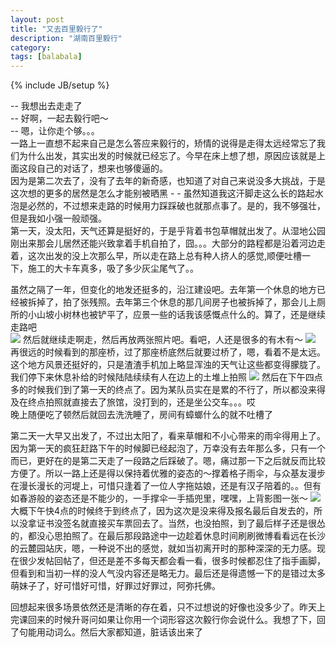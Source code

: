 ```yaml
---
layout: post
title: "又去百里毅行了"
description: "湖南百里毅行"
category: 
tags: [balabala]
---
```

{% include JB/setup %}


-- 我想出去走走了  
-- 好啊，一起去毅行吧～     
-- 嗯，让你走个够。。。  
一路上一直想不起来自己是怎么答应来毅行的，矫情的说得是走得太远经常忘了我们为什么出发，其实出发的时候就已经忘了。今早在床上想了想，原因应该就是上面这段自己的对话了，想来也够傻逼的。  
因为是第二次去了，没有了去年的新奇感，也知道了对自己来说没多大挑战，于是这次想的更多的居然是怎么才能别被晒黑 - - 虽然知道我这汗脚走这么长的路起水泡是必然的，不过想来走路的时候用力踩踩破也就那点事了。是的，我不够强壮，但是我如小强一般顽强。  
第一天，没太阳，天气还算是挺好的，于是乎背着书包草帽就出发了。从湿地公园刚出来那会儿居然还能兴致拿着手机自拍了，囧。。。大部分的路程都是沿着河边走着，这次出发的没上次那么早，所以走在路上总有种人挤人的感觉,顺便吐槽一下，施工的大卡车真多，吸了多少灰尘尾气了。。  

虽然之隔了一年，但变化的地发还挺多的，沿江建设吧。去年第一个休息的地方已经被拆掉了，拍了张残照。去年第三个休息的那几间房子也被拆掉了，那会儿上厕所的小山坡小树林也被铲平了，应景一些的话我该感慨点什么的。算了，还是继续走路吧  
![](http://m3.img.libdd.com/farm5/2013/0416/11/FD5C6874DBEDB41644DD9B1C011D674ECA8FFB4B02C55_1280_720.jpg)
然后就继续走啊走，然后再放两张照片吧。看吧，人还是很多的有木有～
![](http://m3.img.libdd.com/farm4/2013/0416/10/42952461B9CB0DD754CEBAAC7B42D968689548AB83B81_1280_720.jpg)
再很远的时候看到的那座桥，过了那座桥底然后就要过桥了，嗯，看着不是太远。这个地方风景还挺好的，只是渣渣手机加上略显浑浊的天气让这些都变得朦胧了。我们停下来休息补给的时候陆陆续续有人在边上的土堆上拍照
![](http://m2.img.libdd.com/farm4/2013/0416/10/BA0346FF95104AB2F538C84129415A551EEDAEEBE17AD_1280_720.jpg)
然后在下午四点多的时候我们到了第一天的终点了。因为某队员实在是累的不行了，所以都没来得及在终点拍照就直接去了旅馆，没打到的，还是坐公交车。。。哎  
晚上随便吃了顿然后就回去洗洗睡了，房间有蟑螂什么的就不吐槽了  


第二天一大早又出发了，不过出太阳了，看来草帽和不小心带来的雨伞得用上了。 
因为第一天的疯狂赶路下午的时候脚已经起泡了，万幸没有去年那么多，只有一个而已，更好在的是第二天走了一段路之后踩破了。嗯，痛过那一下之后就反而比较方便了。所以一路上还是得以保持着优雅的姿态的～撑着格子雨伞，与众基友漫步在漫长漫长的河堤上，可惜只逢着了一位人字拖姑娘，还是有汉子陪着的。。但有如春游般的姿态还是不能少的，一手撑伞一手插兜里，嘿嘿，上背影图一张～
![](http://m3.img.libdd.com/farm5/2013/0417/00/8E7A23E6C9F97B4A0CDC2CAF4CD6045981A3F1391D873_1280_1707.jpg)
大概下午快4点的时候终于到终点了，因为这次是没来得及报名最后自发去的，所以没拿证书没签名就直接买车票回去了。当然，也没拍照，到了最后样子还是很怂的，都没心思拍照了。在最后那段路途中一边趁着休息时间刷刷微博看看远在长沙的云麓园站庆，嗯，一种说不出的感觉，就如当初离开时的那种深深的无力感。现在很少发帖回帖了，但还是差不多每天都会看一看，很多时候都忍住了指手画脚，但看到和当初一样的没人气没内容还是略无力。最后还是得遗憾一下的是错过太多萌妹子了，好可惜好可惜，好罪过好罪过，阿弥托佛。  

回想起来很多场景依然还是清晰的存在着，只不过想说的好像也没多少了。昨天上完课回来的时候升哥问如果让你用一个词形容这次毅行你会说什么。我想了下，回了句能用动词么。然后大家都知道，脏话该出来了